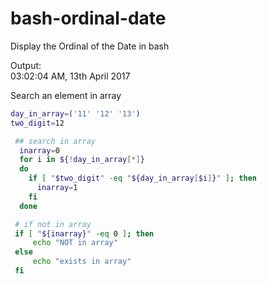 # bash-ordinal-date
Display the Ordinal of the Date in bash

Output:<br/>
03:02:04 AM, 13th April 2017


Search an element in array<br/>
```bash
day_in_array=('11' '12' '13')
two_digit=12

 ## search in array
  inarray=0
  for i in ${!day_in_array[*]}
  do
    if [ "$two_digit" -eq "${day_in_array[$i]}" ]; then
      inarray=1
    fi
  done

 # if not in array
 if [ "${inarray}" -eq 0 ]; then
     echo "NOT in array"
 else
     echo "exists in array"
 fi

```
